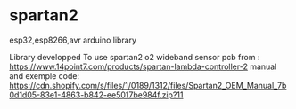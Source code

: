 # spartan2

esp32,esp8266,avr arduino library

Library developped To use spartan2 o2 wideband sensor pcb
from :
https://www.14point7.com/products/spartan-lambda-controller-2
manual and exemple code:
https://cdn.shopify.com/s/files/1/0189/1312/files/Spartan2_OEM_Manual_7b0d1d05-83e1-4863-b842-ee5017be984f.zip?11

